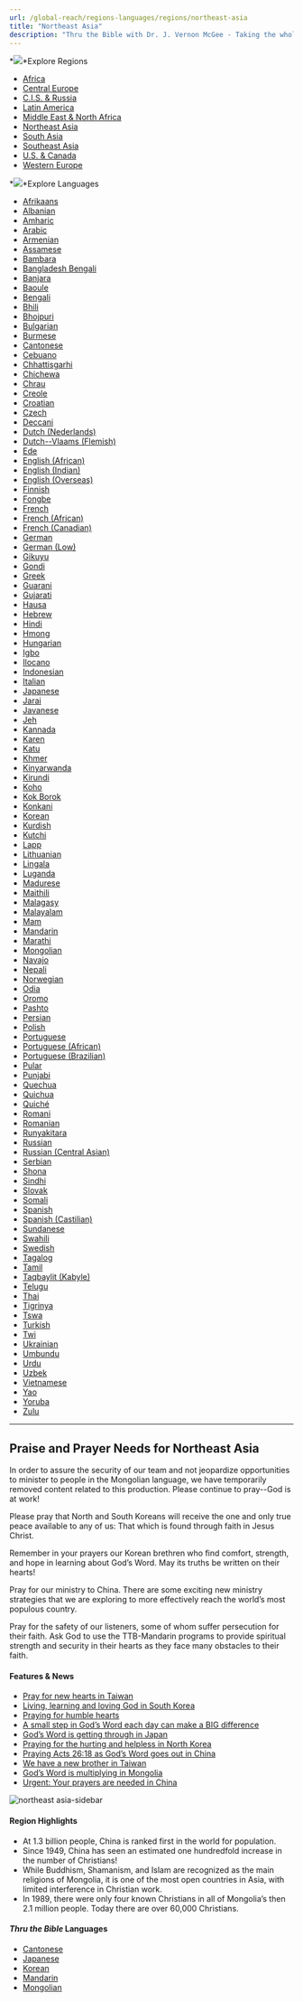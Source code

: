 ```yaml
---
url: /global-reach/regions-languages/regions/northeast-asia
title: "Northeast Asia"
description: "Thru the Bible with Dr. J. Vernon McGee - Taking the whole Word to the whole world"
---
```





*![](/img/icon-openclose.png)*Explore Regions


* [Africa](/global-reach/regions-languages/regions/africa "Africa region")
* [Central Europe](/global-reach/regions-languages/regions/central-europe "Central Europe region")
* [C.I.S. & Russia](/global-reach/regions-languages/regions/c-i-s-russia "C.I.S. and Russia region")
* [Latin America](/global-reach/regions-languages/regions/latin-america "Latin America region")
* [Middle East & North Africa](/global-reach/regions-languages/regions/middle-east-north-africa "Middle East and North Africa region")
* [Northeast Asia](/global-reach/regions-languages/regions/northeast-asia "Northeast Asia region")
* [South Asia](/global-reach/regions-languages/regions/south-asia "South Asia region")
* [Southeast Asia](/global-reach/regions-languages/regions/southeast-asia "Southeast Asia region")
* [U.S. & Canada](/global-reach/regions-languages/regions/u-s-canada "U.S. and Canada region")
* [Western Europe](/global-reach/regions-languages/regions/western-europe "Western Europe region")




*![](/img/icon-openclose.png)*Explore Languages


* [Afrikaans](/global-reach/regions-languages/languages/afrikaans)
* [Albanian](/global-reach/regions-languages/languages/albanian)
* [Amharic](/global-reach/regions-languages/languages/amharic)
* [Arabic](/global-reach/regions-languages/languages/arabic)
* [Armenian](/global-reach/regions-languages/languages/armenian)
* [Assamese](/global-reach/regions-languages/languages/assamese)
* [Bambara](/global-reach/regions-languages/languages/bambara)
* [Bangladesh Bengali](/global-reach/regions-languages/languages/bangla-bengali)
* [Banjara](/global-reach/regions-languages/languages/banjara)
* [Baoule](/global-reach/regions-languages/languages/baoule)
* [Bengali](/global-reach/regions-languages/languages/bengali)
* [Bhili](/global-reach/regions-languages/languages/bhili)
* [Bhojpuri](/global-reach/regions-languages/languages/bhojpuri)
* [Bulgarian](/global-reach/regions-languages/languages/bulgarian)
* [Burmese](/global-reach/regions-languages/languages/burmese)
* [Cantonese](/global-reach/regions-languages/languages/cantonese)
* [Cebuano](/global-reach/regions-languages/languages/cebuano)
* [Chhattisgarhi](/global-reach/regions-languages/languages/chhattisgarhi)
* [Chichewa](/global-reach/regions-languages/languages/chichewa)
* [Chrau](/global-reach/regions-languages/languages/chrau)
* [Creole](/global-reach/regions-languages/languages/creole)
* [Croatian](/global-reach/regions-languages/languages/croatian)
* [Czech](/global-reach/regions-languages/languages/czech)
* [Deccani](/global-reach/regions-languages/languages/deccani)
* [Dutch (Nederlands)](/global-reach/regions-languages/languages/dutch)
* [Dutch--Vlaams (Flemish)](/global-reach/regions-languages/languages/flemish)
* [Ede](/global-reach/regions-languages/languages/ede)
* [English (African)](/global-reach/regions-languages/languages/english-(african))
* [English (Indian)](/global-reach/regions-languages/languages/english-(indian))
* [English (Overseas)](/global-reach/regions-languages/languages/english-(overseas))
* [Finnish](/global-reach/regions-languages/languages/finnish)
* [Fongbe](/global-reach/regions-languages/languages/fongbe)
* [French](/global-reach/regions-languages/languages/french)
* [French (African)](/global-reach/regions-languages/languages/french-(african))
* [French (Canadian)](/global-reach/regions-languages/languages/french-(canadian))
* [German](/global-reach/regions-languages/languages/german)
* [German (Low)](/global-reach/regions-languages/languages/german-(low))
* [Gikuyu](/global-reach/regions-languages/languages/gikuyu)
* [Gondi](/global-reach/regions-languages/languages/gondi)
* [Greek](/global-reach/regions-languages/languages/greek)
* [Guarani](/global-reach/regions-languages/languages/guarani)
* [Gujarati](/global-reach/regions-languages/languages/gujarati)
* [Hausa](/global-reach/regions-languages/languages/hausa)
* [Hebrew](/global-reach/regions-languages/languages/hebrew)
* [Hindi](/global-reach/regions-languages/languages/hindi)
* [Hmong](/global-reach/regions-languages/languages/hmong)
* [Hungarian](/global-reach/regions-languages/languages/hungarian)
* [Igbo](/global-reach/regions-languages/languages/igbo)
* [Ilocano](/global-reach/regions-languages/languages/ilocano)
* [Indonesian](/global-reach/regions-languages/languages/indonesian)
* [Italian](/global-reach/regions-languages/languages/italian)
* [Japanese](/global-reach/regions-languages/languages/japanese)
* [Jarai](/global-reach/regions-languages/languages/jarai)
* [Javanese](/global-reach/regions-languages/languages/javanese)
* [Jeh](/global-reach/regions-languages/languages/jeh)
* [Kannada](/global-reach/regions-languages/languages/kannada)
* [Karen](/global-reach/regions-languages/languages/karen)
* [Katu](/global-reach/regions-languages/languages/katu)
* [Khmer](/global-reach/regions-languages/languages/khmer)
* [Kinyarwanda](/global-reach/regions-languages/languages/kinyarwanda)
* [Kirundi](/global-reach/regions-languages/languages/kirundi)
* [Koho](/global-reach/regions-languages/languages/koho)
* [Kok Borok](/global-reach/regions-languages/languages/kok-borok)
* [Konkani](/global-reach/regions-languages/languages/konkani)
* [Korean](/global-reach/regions-languages/languages/korean)
* [Kurdish](/global-reach/regions-languages/languages/kurdish)
* [Kutchi](/global-reach/regions-languages/languages/kutchi)
* [Lapp](/global-reach/regions-languages/languages/lapp)
* [Lithuanian](/global-reach/regions-languages/languages/lithuanian)
* [Lingala](/global-reach/regions-languages/languages/lingala)
* [Luganda](/global-reach/regions-languages/languages/luganda)
* [Madurese](/global-reach/regions-languages/languages/madurese)
* [Maithili](/global-reach/regions-languages/languages/maithili)
* [Malagasy](/global-reach/regions-languages/languages/malagasy)
* [Malayalam](/global-reach/regions-languages/languages/malayalam)
* [Mam](/global-reach/regions-languages/languages/mam)
* [Mandarin](/global-reach/regions-languages/languages/mandarin)
* [Marathi](/global-reach/regions-languages/languages/marathi)
* [Mongolian](/global-reach/regions-languages/languages/mongolian)
* [Navajo](/global-reach/regions-languages/languages/navajo)
* [Nepali](/global-reach/regions-languages/languages/nepali)
* [Norwegian](/global-reach/regions-languages/languages/norwegian)
* [Odia](/global-reach/regions-languages/languages/oriya)
* [Oromo](/global-reach/regions-languages/languages/oromo)
* [Pashto](/global-reach/regions-languages/languages/pashto)
* [Persian](/global-reach/regions-languages/languages/persian)
* [Polish](/global-reach/regions-languages/languages/polish)
* [Portuguese](/global-reach/regions-languages/languages/portuguese)
* [Portuguese (African)](/global-reach/regions-languages/languages/portuguese-(african))
* [Portuguese (Brazilian)](/global-reach/regions-languages/languages/portuguese-(brazilian))
* [Pular](/global-reach/regions-languages/languages/pulaar)
* [Punjabi](/global-reach/regions-languages/languages/punjabi)
* [Quechua](/global-reach/regions-languages/languages/quechua)
* [Quichua](/global-reach/regions-languages/languages/quichua)
* [Quiché](/global-reach/regions-languages/languages/quiche)
* [Romani](/global-reach/regions-languages/languages/romani)
* [Romanian](/global-reach/regions-languages/languages/romanian)
* [Runyakitara](/global-reach/regions-languages/languages/runyakitara)
* [Russian](/global-reach/regions-languages/languages/russian)
* [Russian (Central Asian)](/global-reach/regions-languages/languages/russian-(central-asian))
* [Serbian](/global-reach/regions-languages/languages/serbian)
* [Shona](/global-reach/regions-languages/languages/shona)
* [Sindhi](/global-reach/regions-languages/languages/sindhi)
* [Slovak](/global-reach/regions-languages/languages/slovak)
* [Somali](/global-reach/regions-languages/languages/somali)
* [Spanish](/global-reach/regions-languages/languages/spanish)
* [Spanish (Castilian)](/global-reach/regions-languages/languages/spanish-(castilian))
* [Sundanese](/global-reach/regions-languages/languages/sudanese)
* [Swahili](/global-reach/regions-languages/languages/swahili)
* [Swedish](/global-reach/regions-languages/languages/swedish)
* [Tagalog](/global-reach/regions-languages/languages/tagalog)
* [Tamil](/global-reach/regions-languages/languages/tamil)
* [Taqbaylit (Kabyle)](http://www.ttb.org/taqbaylit)
* [Telugu](/global-reach/regions-languages/languages/telugu)
* [Thai](/global-reach/regions-languages/languages/thai)
* [Tigrinya](/global-reach/regions-languages/languages/tigrinya)
* [Tswa](/global-reach/regions-languages/languages/tswa)
* [Turkish](/global-reach/regions-languages/languages/turkish)
* [Twi](/global-reach/regions-languages/languages/twi)
* [Ukrainian](/global-reach/regions-languages/languages/ukrainian)
* [Umbundu](/global-reach/regions-languages/languages/umbundu)
* [Urdu](/global-reach/regions-languages/languages/urdu)
* [Uzbek](/global-reach/regions-languages/languages/uzbek)
* [Vietnamese](/global-reach/regions-languages/languages/vietnamese)
* [Yao](/global-reach/regions-languages/languages/yao)
* [Yoruba](/global-reach/regions-languages/languages/yoruba)
* [Zulu](/global-reach/regions-languages/languages/zulu)








---



## Praise and Prayer Needs for Northeast Asia


In order to assure the security of our team and not jeopardize opportunities to minister to people in the Mongolian language, we have temporarily removed content related to this production. Please continue to pray--God is at work! 


Please pray that North and South Koreans will receive the one and only true peace available to any of us: That which is found through faith in Jesus Christ.


Remember in your prayers our Korean brethren who find comfort, strength, and hope in learning about God’s Word. May its truths be written on their hearts!


Pray for our ministry to China. There are some exciting new ministry strategies that we are exploring to more effectively reach the world’s most populous country. 


Pray for the safety of our listeners, some of whom suffer persecution for their faith. Ask God to use the TTB-Mandarin programs to provide spiritual strength and security in their hearts as they face many obstacles to their faith.






#### Features & News


* [Pray for new hearts in Taiwan](../../../resources/articles-news/world-prayer-today/2022/08/26/pray-for-new-hearts-in-taiwan)
* [Living, learning and loving God in South Korea](../../../resources/articles-news/world-prayer-today/2022/08/25/living-learning-and-loving-god-in-south-korea)
* [Praying for humble hearts](../../../resources/articles-news/world-prayer-today/2022/08/24/praying-for-humble-hearts)
* [A small step in God’s Word each day can make a BIG difference](../../../resources/articles-news/world-prayer-today/2022/08/23/a-small-step-in-god-s-word-each-day-can-make-a-big-difference)
* [God’s Word is getting through in Japan](../../../resources/articles-news/world-prayer-today/2022/08/22/god-s-word-is-getting-through-in-japan)
* [Praying for the hurting and helpless in North Korea](../../../resources/articles-news/world-prayer-today/2022/04/08/praying-for-the-hurting-and-helpless-in-north-korea)
* [Praying Acts 26:18 as God’s Word goes out in China](../../../resources/articles-news/world-prayer-today/2022/04/07/praying-acts-26-18-as-god-s-word-goes-out-in-china)
* [We have a new brother in Taiwan](../../../resources/articles-news/world-prayer-today/2022/04/06/we-have-a-new-brother-in-taiwan)
* [God’s Word is multiplying in Mongolia](../../../resources/articles-news/world-prayer-today/2022/04/05/god-s-word-is-multiplying-in-mongolia)
* [Urgent: Your prayers are needed in China](../../../resources/articles-news/world-prayer-today/2022/04/04/urgent-your-prayers-are-needed-in-china)








![northeast asia-sidebar](/images/default-source/regions-languages/northeast-asia-sidebar.jpg?sfvrsn=84971c16_0 "northeast asia-sidebar")
#### Region Highlights


* At 1.3 billion people, China is ranked first in the world for population.
* Since 1949, China has seen an estimated one hundredfold increase in the number of Christians!
* While Buddhism, Shamanism, and Islam are recognized as the main religions of Mongolia, it is one of the most open countries in Asia, with limited interference in Christian work.
* In 1989, there were only four known Christians in all of Mongolia’s then 2.1 million people. Today there are over 60,000 Christians.


#### *Thru the Bible* Languages


* [​Cantonese](/global-reach/regions-languages/languages/cantonese)
* [Japanese](/global-reach/regions-languages/languages/japanese)
* [Korean](/global-reach/regions-languages/languages/korean)
* [Mandarin](/global-reach/regions-languages/languages/mandarin)
* [Mongolian](/global-reach/regions-languages/languages/mongolian)






